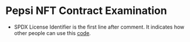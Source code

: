 # Pepsi NFT Contract Examination

* SPDX License Identifier is the first line after comment. It indicates how other people can use this [code]().
